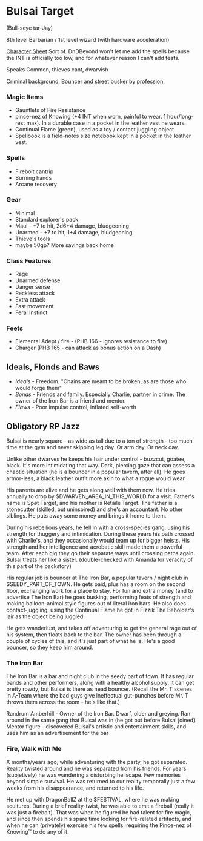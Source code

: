 # Bulsai Target

(Bull-seye tar-Jay)

8th level Barbarian / 1st level wizard (with hardware acceleration)

[Character Sheet](https://www.dndbeyond.com/profile/borkware/characters/25952401) 
Sort of. DnDBeyond won't let me add the spells because the INT is officially too
low, and for whatever reason I can't add feats.

Speaks Common, thieves cant, dwarvish

Criminal background.  Bouncer and street busker by profession.


### Magic Items

* Gauntlets of Fire Resistance
* pince-nez of Knowing (+4 INT when worn, painful to wear.  1 hour/long-rest max).
  In a durable case in a pocket in the leather vest he wears.
* Continual Flame (green), used as a toy / contact juggling object
* Spellbook is a field-notes size notebook kept in a pocket in the leather vest.

### Spells

* Firebolt cantrip
* Burning hands
* Arcane recovery

### Gear

* Minimal
* Standard explorer's pack
* Maul - +7 to hit, 2d6+4 damage, bludgeoning
* Unarmed - +7 to hit, 1+4 damage, bludgeoning
* Thieve's tools
* maybe 50gp?  More savings back home

### Class Features

* Rage
* Unarmed defense
* Danger sense
* Reckless attack
* Extra attack
* Fast movement
* Feral Instinct


### Feets

* Elemental Adept / fire - (PHB 166 - ignores resistance to fire)
* Charger (PHB 165 - can attack as bonus action on a Dash)


## Ideals, Flonds and Baws

* *Ideals* - Freedom.  "Chains are meant to be broken, as are those who would forge them"
* *Bonds* - Friends and family.  Especially Charlie, partner in crime. The owner of the
  Iron Bar is a friend and mentor.
* *Flaws* - Poor impulse control, inflated self-worth


## Obligatory RP Jazz

Bulsai is nearly square - as wide as tall due to a ton of strength -
too much time at the gym and never skipping leg day. Or arm day. Or
neck day.

Unlike other dwarves he keeps his hair under control -
buzzcut, goatee, black.  It's more intimidating that way.  Dark,
piercing gaze that can assess a chaotic situation (he is a bouncer in
a popular tavern, after all).  He goes armor-less, a black leather
outfit more akin to what a rogue would wear.

His parents are alive and he gets along well with them now. He tries
annually to drop by $DWARVEN_AREA_IN_THIS_WORLD for a visit. Father's
name is Spøt Targét, and his mother is Retâile Targét. The father is a
stonecutter (skilled, but uninspired) and she's an accountant. No
other siblings.  He puts away some money and brings it home to them.

During his rebellious years, he fell in with a cross-species gang,
using his strength for thuggery and intimidation. During these years
his path crossed with Charlie's, and they occasionally would team up
for bigger heists.  His strength and her intelligence and acrobatic
skill made them a powerful team.  After each gig they go their
separate ways until crossing paths again.  Bulsai treats her like a
sister. (double-checked with Amanda for veracity of this part of the
backstory)

His regular job is bouncer at The Iron Bar, a popular tavern / night
club in $SEEDY_PART_OF_TOWN. He gets paid, plus has a room on the
second floor, exchanging work for a place to stay.  For fun and extra
money (and to advertise The Iron Bar) he goes busking, performing
feats of strength and making balloon-animal style figures out of
literal iron bars.  He also does contact-juggling, using the Continual Flame
he got in Fizzik The Beholder's lair as the object being juggled.

He gets wanderlust, and takes off adventuring to get the general rage
out of his system, then floats back to the bar. The owner has been
through a couple of cycles of this, and it's just part of what he is.
He's a good bouncer, so they keep him around.

### The Iron Bar

The Iron Bar is a bar and night club in the seedy part of town.  It has
regular bands and other performers, along with a healthy alcohol supply.
It can get pretty rowdy, but Bulsai is there as head bouncer.  (Recall the
Mr. T scenes in A-Team where the bad guys give ineffectual gut-punches before
Mr. T throws them across the room - he's like that.)

Randrum Amberhill - Owner of the Iron Bar. Dwarf, older and
greying. Ran around in the same gang that Bulsai was in (he got out
before Bulsai joined). Mentor figure - discovered Bulsai's artistic and
entertainment skills, and uses him as an advertisement for the bar

### Fire, Walk with Me

X months/years ago, while adventuring with the party, he got separated.
Reality twisted around and he was separated from his friends. For years
(subjetively) he was wandering a disturbing hellscape.  Few memories beyond
simple survival.  He was returned to our reality temporally just a few weeks
from his disappearance, and returned to his life.

He met up with DragonBallZ at the $FESTIVAL, where he was making scultures.
During a brief reality-twist, he was able to emit a fireball (really it was
just a firebolt).  That was when he figured he had talent for fire magic,
and since then spends his spare time looking for fire-related artifacts, and
when he can (privately) exercise his few spells, requiring the Pince-nez of
Knowing™ to do any of it.

